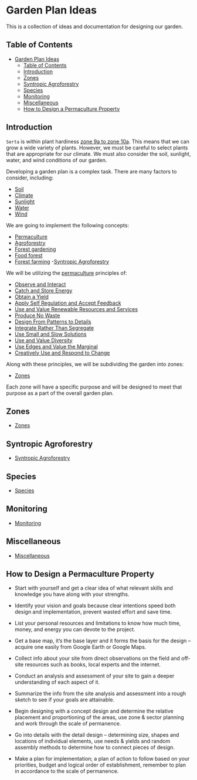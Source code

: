 # Garden Plan Ideas

This is a collection of ideas and documentation for designing our garden.

## Table of Contents

- [Garden Plan Ideas](#garden-plan-ideas)
  - [Table of Contents](#table-of-contents)
  - [Introduction](#introduction)
  - [Zones](#zones)
  - [Syntropic Agroforestry](#syntropic-agroforestry)
  - [Species](#species)
  - [Monitoring](#monitoring)
  - [Miscellaneous](#miscellaneous)
  - [How to Design a Permaculture Property](#how-to-design-a-permaculture-property)

## Introduction

`Serta` is within plant hardiness [zone 9a to zone 10a][7].  This means that we can grow a wide variety of plants.  However, we must be careful to select plants that are appropriate for our climate.  We must also consider the soil, sunlight, water, and wind conditions of our garden.

Developing a garden plan is a complex task.  There are many factors to consider, including:

- [Soil][2]
- [Climate][3]
- [Sunlight][4]
- [Water][5]
- [Wind][6]

We are going to implement the following concepts:

- [Permaculture](https://en.wikipedia.org/wiki/Permaculture)
- [Agroforestry](https://en.wikipedia.org/wiki/Agroforestry)
- [Forest gardening](https://en.wikipedia.org/wiki/Forest_gardening)
- [Food forest](https://en.wikipedia.org/wiki/Food_forest)
- [Forest farming](https://en.wikipedia.org/wiki/Forest_farming)
-[Syntropic Agroforestry](https://en.wikipedia.org/wiki/Syntropic_agriculture)

We will be utilizing the [permaculture][1] principles of:

- [Observe and Interact](https://permacultureprinciples.com/principles/_1/)
- [Catch and Store Energy](https://permacultureprinciples.com/principles/_2/)
- [Obtain a Yield](https://permacultureprinciples.com/principles/_3/)
- [Apply Self Regulation and Accept Feedback](https://permacultureprinciples.com/principles/_4/)
- [Use and Value Renewable Resources and Services](https://permacultureprinciples.com/principles/_5/)
- [Produce No Waste](https://permacultureprinciples.com/principles/_6/)
- [Design From Patterns to Details](https://permacultureprinciples.com/principles/_7/)
- [Integrate Rather Than Segregate](https://permacultureprinciples.com/principles/_8/)
- [Use Small and Slow Solutions](https://permacultureprinciples.com/principles/_9/)
- [Use and Value Diversity](https://permacultureprinciples.com/principles/_10/)
- [Use Edges and Value the Marginal](https://permacultureprinciples.com/principles/_11/)
- [Creatively Use and Respond to Change](https://permacultureprinciples.com/principles/_12/)

Along with these principles, we will be subdividing the garden into zones:

- [Zones](https://open.oregonstate.education/permaculture/chapter/zones/)

Each zone will have a specific purpose and will be designed to meet that purpose as a part of the overall garden plan.

## Zones

- [Zones](zones.md)

## Syntropic Agroforestry

- [Syntropic Agroforestry](syntropic_agroforestry.md)

## Species

- [Species](species.md)

## Monitoring

- [Monitoring](monitoring.md)

## Miscellaneous

- [Miscellaneous](misc.md)

## How to Design a Permaculture Property

- Start with yourself and get a clear idea of what relevant skills and knowledge you have along with your strengths.

- Identify your vision and goals because clear intentions speed both design and implementation, prevent wasted effort and save time.

- List your personal resources and limitations to know how much time, money, and energy you can devote to the project.

- Get a base map, it’s the base layer and it forms the basis for the design – acquire one easily from Google Earth or Google Maps.

- Collect info about your site from direct observations on the field and off- site resources such as books, local experts and the internet.

- Conduct an analysis and assessment of your site to gain a deeper understanding of each aspect of it.

- Summarize the info from the site analysis and assessment into a rough sketch to see if your goals are attainable.

- Begin designing with a concept design and determine the relative placement and proportioning of the areas, use zone & sector planning and work through the scale of permanence.

- Go into details with the detail design – determining size, shapes and locations of individual elements, use needs & yields and random assembly methods to determine how to connect pieces of design.

- Make a plan for implementation; a plan of action to follow based on your priorities, budget and logical order of establishment, remember to plan in accordance to the scale of permanence.

<!-- References -->
[1]: <https://open.oregonstate.education/permaculture/front-matter/introduction/> "Introduction to Permaculture"
[2]: <https://en.wikipedia.org/wiki/Soil> "Soil - Wikipedia"
[3]: <https://en.wikipedia.org/wiki/Climate> "Climate - Wikipedia"
[4]: <https://en.wikipedia.org/wiki/Sunlight> "Sunlight - Wikipedia"
[5]: <https://en.wikipedia.org/wiki/Water> "Water - Wikipedia"
[6]: <https://en.wikipedia.org/wiki/Wind> "Wind - Wikipedia"
[7]: <https://www.plantmaps.com/interactive-portugal-plant-hardiness-zone-map-celsius.php> "Plant Hardiness Zones - Portugal"

